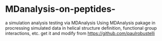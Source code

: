 # MDanalysis-on-peptides-
a simulation analysis testing via MDAnalysis
Using MDAnalysis pakage in procressing simulated data in helical structure definition, functional group interactions, etc. 
get it and modify from https://github.com/paulrobustelli
